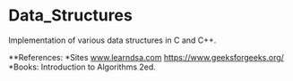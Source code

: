 # Data_Structures
Implementation of various data structures in C and C++.

**References:
*Sites
www.learndsa.com
https://www.geeksforgeeks.org/
*Books:
Introduction to Algorithms 2ed.
